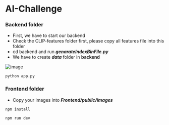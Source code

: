 # AI-Challenge
### Backend folder
- First, we have to start our backend
- Check the CLIP-features folder first, please copy all features file into this folder 
- cd backend and run **_genarateIndexBinFile.py_**
- We have to create **_data_** folder in **backend**


![image](https://github.com/user-attachments/assets/31721ad1-5a83-4c5c-aae2-7ba6d23f21df)

```
python app.py
```

### Frontend folder
- Copy your images into **_Frontend/public/images_** 

```
npm install
```
```
npm run dev
```

